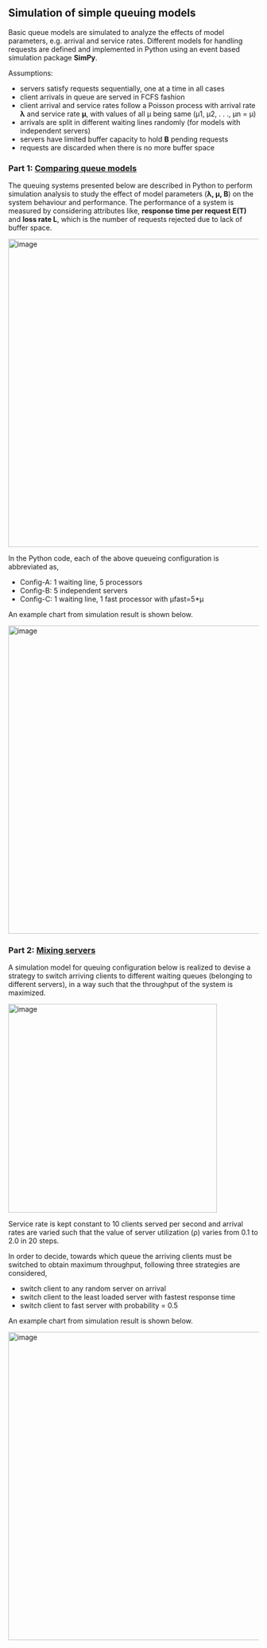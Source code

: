 ## Simulation of simple queuing models

Basic queue models are simulated to analyze the effects of model parameters,
e.g. arrival and service rates. Different models for handling requests are defined and implemented
in Python using an event based simulation package **SimPy**.

Assumptions:
- servers satisfy requests sequentially, one at a time in all cases
- client arrivals in queue are served in FCFS fashion
- client arrival and service rates follow a Poisson process with arrival rate **λ** and service rate **μ**, with values of all μ being same (μ1, μ2, . . ., μn = μ)
- arrivals are split in different waiting lines randomly (for models with independent servers)
- servers have limited buffer capacity to hold **B** pending requests
- requests are discarded when there is no more buffer space


### Part 1: [Comparing queue models](/compare-queue-models.py)

The queuing systems presented below are described in Python to perform simulation analysis to study the effect of model parameters (**λ, μ, B**) on the system behaviour and performance. The performance of a system is measured by considering attributes like, **response time per request E(T)** and **loss rate L**, which is the number of requests rejected due to lack of buffer space.

<img width="620" alt="image" src="https://user-images.githubusercontent.com/25234772/220382305-8a5f7d08-3b5f-49c0-97f9-19c386976b61.png">

In the Python code, each of the above queueing configuration is abbreviated as,
- Config-A: 1 waiting line, 5 processors
- Config-B: 5 independent servers
- Config-C: 1 waiting line, 1 fast processor with μfast=5*μ

An example chart from simulation result is shown below.

<img width="620" alt="image" src="https://user-images.githubusercontent.com/25234772/220383386-9ea0149e-9d5b-47a8-a9d0-28f47edfaa0a.png">

### Part 2: [Mixing servers](/mixing-servers.py)

A simulation model for queuing configuration below is realized to devise a strategy to switch arriving clients to different waiting queues (belonging to different servers), in a way such that the throughput of the system is maximized.

<img width="420" alt="image" src="https://user-images.githubusercontent.com/25234772/220384796-45a53340-1433-404a-a16e-ca89c293a3ce.png">

Service rate is kept constant to 10 clients served per second and arrival rates are varied such that the value of server utilization (ρ) varies from 0.1 to 2.0 in 20 steps.

In order to decide, towards which queue the arriving clients must be switched to obtain maximum throughput, following three strategies are considered,
- switch client to any random server on arrival
- switch client to the least loaded server with fastest response time
- switch client to fast server with probability = 0.5

An example chart from simulation result is shown below.

<img width="620" alt="image" src="https://user-images.githubusercontent.com/25234772/220386246-fe0ac18c-c32c-47f6-99d8-c8cfb7b2d0f4.png">


